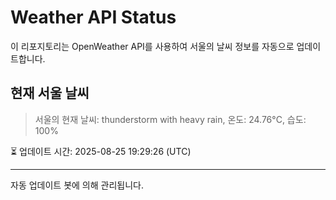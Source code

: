 
# Weather API Status

이 리포지토리는 OpenWeather API를 사용하여 서울의 날씨 정보를 자동으로 업데이트합니다.

## 현재 서울 날씨
> 서울의 현재 날씨: thunderstorm with heavy rain, 온도: 24.76°C, 습도: 100%

⏳ 업데이트 시간: 2025-08-25 19:29:26 (UTC)

---
자동 업데이트 봇에 의해 관리됩니다.
